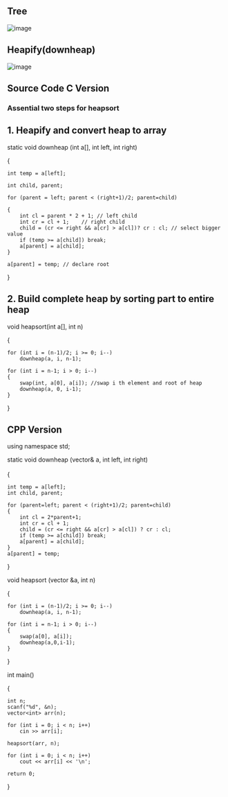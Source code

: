## Tree
![image](https://github.com/user-attachments/assets/57a459be-6111-4217-8dd9-04272ad06373)

## Heapify(downheap)
![image](https://github.com/user-attachments/assets/3f8de4af-8d8a-40ca-9191-32cf552060c1)


## Source Code C Version
### Assential two steps for heapsort

## 1. Heapify and convert heap to array

static void downheap (int a[], int left, int right)

{

    int temp = a[left];
    
    int child, parent;
    
    for (parent = left; parent < (right+1)/2; parent=child) 
    
    {
        int cl = parent * 2 + 1; // left child
        int cr = cl + 1;    // right child
        child = (cr <= right && a[cr] > a[cl])? cr : cl; // select bigger value
        if (temp >= a[child]) break;
        a[parent] = a[child];
    }
    
    a[parent] = temp; // declare root
    
}

## 2. Build complete heap by sorting part to entire heap 

void heapsort(int a[], int n)

{

    for (int i = (n-1)/2; i >= 0; i--)
        downheap(a, i, n-1);
        
    for (int i = n-1; i > 0; i--)
    {
        swap(int, a[0], a[i]); //swap i th element and root of heap
        downheap(a, 0, i-1); 
    }
}

## CPP Version
 
using namespace std;  

static void downheap (vector<int>& a, int left, int right) </br> <br/>
{

    int temp = a[left];
    int child, parent;
    
    for (parent=left; parent < (right+1)/2; parent=child)
    {
        int cl = 2*parent+1;
        int cr = cl + 1;
        child = (cr <= right && a[cr] > a[cl]) ? cr : cl;
        if (temp >= a[child]) break;
        a[parent] = a[child];
    }
    a[parent] = temp;
}

void heapsort (vector<int> &a, int n)

{

    for (int i = (n-1)/2; i >= 0; i--) 
        downheap(a, i, n-1);
        
    for (int i = n-1; i > 0; i--)
    {
        swap(a[0], a[i]);
        downheap(a,0,i-1);
    }
}

int main()

{

    int n;
    scanf("%d", &n);
    vector<int> arr(n);
    
    for (int i = 0; i < n; i++)
        cin >> arr[i];
    
    heapsort(arr, n);
    
    for (int i = 0; i < n; i++)
        cout << arr[i] << '\n';

    return 0;
    
}
